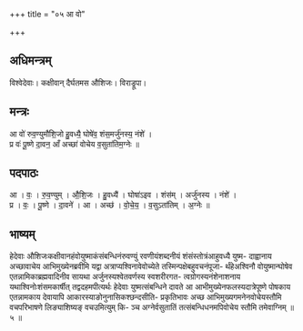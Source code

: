 +++
title = "०५ आ वो"

+++
## अधिमन्त्रम्
विश्वेदेवाः। कक्षीवान् दैर्घतमस औशिजः। विराड्रूपा।

## मन्त्रः
आ वो॑ रुव॒ण्युमौ॑शि॒जो हु॒वध्यै॒ घोषे॑व॒ शंस॒मर्जु॑नस्य॒ नंशे॑ ।  
प्र वः॑ पू॒ष्णे दा॒वन॒ आँ अच्छा॑ वोचेय व॒सुता॑तिम॒ग्नेः ॥

## पदपाठः
आ । वः॒ । रु॒व॒ण्युम् । औ॒शि॒जः । हु॒वध्यै॑ । घोषा॑ऽइव । शंस॑म् । अर्जु॑नस्य । नंशे॑ ।  
प्र । वः॒ । पू॒ष्णे । दा॒वने॑ । आ । अच्छ॑ । वो॒चे॒य॒ । व॒सुऽता॑तिम् । अ॒ग्नेः ॥

## भाष्यम्
हेदेवाः औशिजःकक्षीवानहंवोयुष्माकंसंबन्धिनंरुवण्युं रवणीयंशब्दनीयं शंसंस्तोत्रंआहुवध्यै युष्म- दाह्वानाय अच्छावाचेय आभिमुख्येनब्रवीमि यद्वा अत्राप्यश्विनावेवोच्येते तस्मिन्पक्षेबहुवचनंपूजा- र्थंहेअश्विनौ वोयुष्मान्घोषेव एतन्नामिकाब्रह्मवादिनीव सायथा अर्जुनस्यश्वेतवर्णस्य स्वशरीरगत- त्वग्रोगस्यनंशेनाशनाय यथाश्विनोःशंसमकार्षीत् तद्वदहमपीत्यर्थः हेदेवाः युष्मत्संबन्धिने दावते आ आभीमुख्येनफलस्यदात्रेपूष्णे पोषकाय एतन्नामकाय देवायापि आकारस्याङोनुनासिकश्छन्दसीति- प्रकृतिभावः अच्छ आभिमुख्यगमनेनवोचेयस्तौमि वचपरिभाषणे लिङ्याशिष्यङ् वचउमित्युम् कि- ञ्च अग्नेर्वसुतातिं तत्संबन्धिधनमपिवोचेय स्तौमि तमेवाग्निम् ॥ ५ ॥